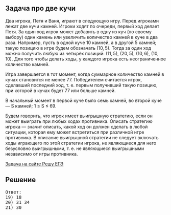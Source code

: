 ## Задача про две кучи

Два игрока, Петя и Ваня, играют в следующую игру. Перед игроками лежат две кучи камней. Игроки ходят по очереди, первый ход делает Петя. За один ход игрок может добавить в одну из куч (по своему выбору) один камень или увеличить количество камней в куче в два раза. Например, пусть в одной куче 10 камней, а в другой 5 камней; такую позицию в игре будем обозначать (10, 5). Тогда за один ход можно получить любую из четырёх позиций: (11, 5), (20, 5), (10, 6), (10, 10). Для того чтобы делать ходы, у каждого игрока есть неограниченное количество камней.

Игра завершается в тот момент, когда суммарное количество камней в кучах становится не менее 77. Победителем считается игрок, сделавший последний ход, т. е. первым получивший такую позицию, при которой в кучах будет 77 или больше камней.

В начальный момент в первой куче было семь камней, во второй куче — S камней; 1 ≤ S ≤ 69.

Будем говорить, что игрок имеет выигрышную стратегию, если он может выиграть при любых ходах противника. Описать стратегию игрока — значит описать, какой ход он должен сделать в любой ситуации, которая ему может встретиться при различной игре противника. В описание выигрышной стратегии не следует включать ходы играющего по этой стратегии игрока, не являющиеся для него безусловно выигрышными, т. е. не являющиеся выигрышными независимо от игры противника.

[Задача на сайте Решу ЕГЭ](https://inf-ege.sdamgia.ru/problem?id=27416)

## Решение

<pre>
Ответ:
19) 18
20) 31 34
21) 30
</pre>